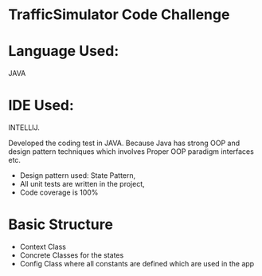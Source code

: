 # TrafficSimulator Code Challenge

# Language Used:
JAVA

# IDE Used:
INTELLIJ.

Developed the coding test in JAVA. Because Java has strong OOP and design pattern techniques which involves Proper OOP paradigm interfaces etc.

- Design pattern used: State Pattern,
- All unit tests are written in the project,
- Code coverage is 100%

# Basic Structure
- Context Class
- Concrete Classes for the states
- Config Class where all constants are defined which are used in the app
